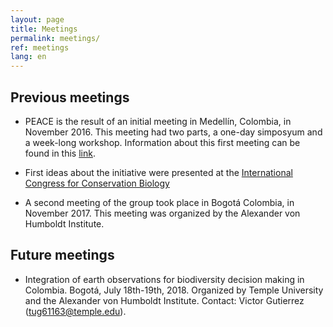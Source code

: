 ```yaml
---
layout: page
title: Meetings
permalink: meetings/
ref: meetings
lang: en
---
```


## Previous meetings

* PEACE is the result of an initial meeting in Medellín, Colombia, in November 2016. 
  This meeting had two parts, a one-day simposyum and a week-long workshop. 
  Information about this first meeting can be found in this [link](https://www.bgc-jena.mpg.de/EOS/).

* First ideas about the initiative were presented at the [International Congress for Conservation Biology](https://conbio.org/mini-sites/iccb-2017/)

* A second meeting of the group took place in Bogotá Colombia, in November 2017. This meeting was organized by the Alexander von Humboldt Institute. 

## Future meetings

* Integration of earth observations for biodiversity decision making in Colombia. Bogotá, July 18th-19th, 2018. Organized by Temple University and the Alexander von Humboldt Institute. Contact: Victor Gutierrez (tug61163@temple.edu).

